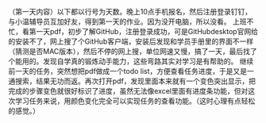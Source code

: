 （第一天内容）以下都以行号为天数。晚上10点手机报名，然后注册登录钉钉，与小温辅导员互加好友，得到第一天的作业。因为没开电脑，所以没看。
上班不忙，看第一天pdf，初步了解GitHub，注册登录成功，可是GitHubdesktop官网给的安装不了，网上搜了个GitHub客户端，安装后发现和学员手册里的界面不一样（猜测是否MAC版本），然后不停的网上搜，单位网速又慢，搞了一天，最后找了个能用的。发现自学真的锻炼动手能力，这些弯路其实对学习是有帮助的。
继续前一天的任务，突然想把pdf做成一个todo list，方便查看任务进度，于是又是一通搜索，结果无功而返。再次打开pdf，发现里面本来就有一个变色突出显示，把完成的步骤变色就很好标识了进度，虽然无法像excel里面有进度条功能，但对这次学习任务来说，用颜色变化完全可以实现任务的查看功能。（这时心理有点轻松的感觉。）